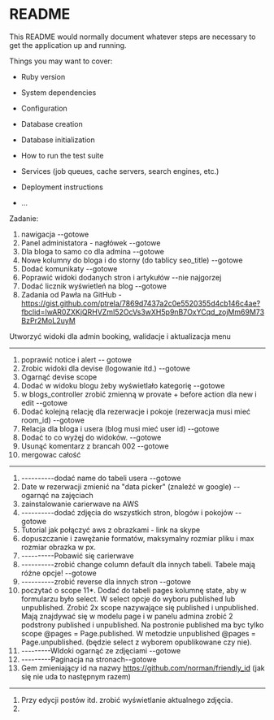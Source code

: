 # README

This README would normally document whatever steps are necessary to get the
application up and running.

Things you may want to cover:

* Ruby version

* System dependencies

* Configuration

* Database creation

* Database initialization

* How to run the test suite

* Services (job queues, cache servers, search engines, etc.)

* Deployment instructions

* ...

Zadanie:
1. nawigacja --gotowe
2. Panel administatora - nagłówek --gotowe
3. Dla bloga to samo co dla admina --gotowe
4. Nowe kolumny do bloga i do storny (do tablicy seo_title) --gotowe
5. Dodać komunikaty --gotowe
6. Poprawić widoki dodanych stron i artykułów --nie najgorzej
7. Dodać licznik wyświetleń na blog --gotowe
8. Zadania od Pawła na GitHub - https://gist.github.com/ptrela/7869d7437a2c0e5520355d4cb146c4ae?fbclid=IwAR0ZXKjQRHVZmI52OcVs3wXH5p9nB7OxYCqd_zojMm69M73BzPr2MoL2uyM

Utworzyć widoki dla admin booking, walidacje i aktualizacja menu



---------------------------------------------------

1. poprawić notice i alert -- gotowe
2. Zrobic widoki dla devise (logowanie itd.) --gotowe
3. Ogarnąć devise scope
4. Dodać w widoku blogu żeby wyświetlało kategorię --gotowe
5. w blogs_controller zrobić zmienną w provate + before action dla new i edit --gotowe
6. Dodać kolejną relację dla rezerwacje i pokoje (rezerwacja musi mieć room_id) --gotowe
7. Relacja dla bloga i usera (blog musi mieć user id) --gotowe
8. Dodać to co wyżęj do widoków. --gotowe
9. Usunąć komentarz z brancah 002 --gotowe
10. mergowac całość

----------------------------------------------------

1. ----------dodać name do tabeli usera --gotowe
2. Date w rezerwacji zmienić na "data picker" (znaleźć w google) -- ogarnąć na zajęciach
3. zainstalowanie carierwave na AWS
4. ----------dodać zdjęcia do wszystkich stron, blogów i pokojów --gotowe
5. Tutorial jak połączyć aws z obrazkami - link na skype
6. dopuszczanie i zawężanie formatów, maksymalny rozmiar pliku i max rozmiar obrazka w px.
7. ----------Pobawić się carierwave
8. ----------zrobić change column default dla innych tabeli. Tabele mają różne opcje! --gotowe
9. ----------zrobić reverse dla innych stron --gotowe
10. poczytać o scope
11*. Dodać do tabeli pages kolumnę state, aby w formularzu było select. W select opcje do wyboru published lub unpublished. 
    Zrobić 2x scope nazywające się published i unpublished. Mają znajdywać się w modelu page i w panelu admina zrobić 2 podstrony published i unpublished.
    Na postronie published ma byc tylko scope @pages = Page.published. W metodzie unpublished @pages = Page.unpublished. (będzie select z wyborem opublikowane czy nie).
12. ---------WIdoki ogarnąć ze zdjęciami --gotowe
13. ---------Paginacja na stronach--gotowe
14. Gem zmieniający id na nazwy https://github.com/norman/friendly_id   (jak się nie uda to następnym razem)

------------------------------------------------------
1. Przy edycji postów itd. zrobić wyświetlanie aktualnego zdjęcia. 
2. 